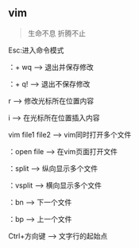 ## vim 

>生命不息 折腾不止

Esc:进入命令模式

：+ wq --> 退出并保存修改

：+ q! --> 退出不保存修改

r --> 修改光标所在位置内容

i --> 在光标所在位置插入内容

vim file1 file2 --> vim同时打开多个文件

：open file --> 在vim页面打开文件

：split --> 纵向显示多个文件

：vsplit --> 横向显示多个文件

：bn --> 下一个文件

：bp --> 上一个文件

Ctrl+方向键 --> 文字行的起始点

